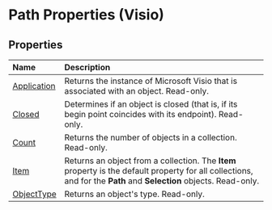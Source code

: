 
# Path Properties (Visio)

## Properties



|**Name**|**Description**|
|:-----|:-----|
|[Application](ea86ca2d-db27-6f8b-d8ec-700cdb27f9bf.md)|Returns the instance of Microsoft Visio that is associated with an object. Read-only.|
|[Closed](f2573801-db2d-4f8c-7d26-b98a163cb208.md)|Determines if an object is closed (that is, if its begin point coincides with its endpoint). Read-only.|
|[Count](15c9f099-8ad9-b38f-0cc3-64dc62769b29.md)|Returns the number of objects in a collection. Read-only.|
|[Item](e5e6e496-1573-375f-7e86-4b2c8b37a2a7.md)|Returns an object from a collection. The  **Item** property is the default property for all collections, and for the **Path** and **Selection** objects. Read-only.|
|[ObjectType](5833e2bb-7ee6-d2a6-1698-1cb599d57785.md)|Returns an object's type. Read-only.|
